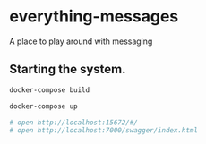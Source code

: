 # everything-messages
A place to play around with messaging


## Starting the system.
``` sh
docker-compose build

docker-compose up

# open http://localhost:15672/#/
# open http://localhost:7000/swagger/index.html
```
